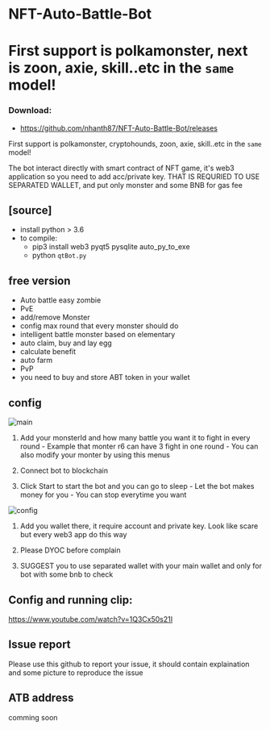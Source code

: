 # NFT-Auto-Battle-Bot

First support is polkamonster, next is zoon, axie, skill..etc in the `same` model!
=======
### Download:

   - <https://github.com/nhanth87/NFT-Auto-Battle-Bot/releases>


First support is polkamonster, cryptohounds, zoon, axie, skill..etc in the `same` model!

The bot interact directly with smart contract of NFT game, it's web3 application so you need to add acc/private key. 
THAT IS REQURIED TO USE SEPARATED WALLET, and put only monster and some BNB for gas fee

## [source]
- install python > 3.6
- to compile: 
    - pip3 install web3 pyqt5 pysqlite auto_py_to_exe
    - python `qtBot.py`

## free version

   - Auto battle easy zombie
   - PvE
   - add/remove Monster
   - config max round that every monster should do
   - intelligent battle monster based on elementary
   - auto claim, buy and lay egg
   - calculate benefit
   - auto farm
   - PvP
   - you need to buy and store ABT token in your wallet

## config
![main](/image/config_1.png)

1. Add your monsterId and how many battle you want it to fight in every round
       - Example that monter r6 can have 3 fight in one round
       - You can also modify your monter by using this menus
   
2. Connect bot to blockchain

3. Click Start to start the bot and you can go to sleep
       - Let the bot makes money for you
       - You can stop everytime you want

![config](/image/config_2.png)

1. Add you wallet there, it require account and private key. Look like scare but every web3 app do this way

2. Please DYOC before complain

3. SUGGEST you to use separated wallet with your main wallet and only for bot with some bnb to check

## Config and running clip:
https://www.youtube.com/watch?v=1Q3Cx50s21I


## Issue report
Please use this github to report your issue, it should contain explaination and some picture to reproduce the issue

## ATB address
 comming soon
